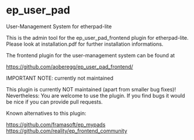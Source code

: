 ep_user_pad
===========

User-Management System for etherpad-lite

This is the admin tool for the ep_user_pad_frontend plugin for etherpad-lite. Please look at installation.pdf for further installation informations. 

The frontend plugin for the user-management system can be found at

https://github.com/aoberegg/ep_user_pad_frontend/


IMPORTANT NOTE: currently not maintained

This plugin is currently NOT maintained (apart from smaller bug fixes)! Nevertheless: You are welcome to use the plugin. If you find bugs it would be nice if you can provide pull requests.

Known alternatives to this plugin:

https://github.com/framasoft/ep_mypads
https://github.com/reality/ep_frontend_community

